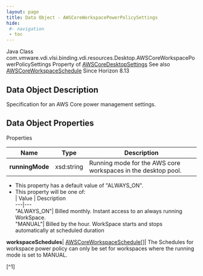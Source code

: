 ```yaml
---
layout: page
title: Data Object - AWSCoreWorkspacePowerPolicySettings
hide:
 #- navigation
 - toc
---
```






Java Class
    com.vmware.vdi.vlsi.binding.vdi.resources.Desktop.AWSCoreWorkspacePowerPolicySettings
Property of
     [AWSCoreDesktopSettings](vdi.resources.Desktop.AWSCoreDesktopSettings.md#field_detail)
See also
     [AWSCoreWorkspaceSchedule](vdi.resources.Desktop.AWSCoreWorkspaceSchedule.md)
Since 
    Horizon 8.13

## Data Object Description 

Specification for an AWS Core power management settings. 

## Data Object Properties

Properties

Name |  Type |  Description   
---|---|---  
**runningMode**|  xsd:string|  Running mode for the AWS core workspaces in the desktop pool.   


  * This property has a default value of "ALWAYS_ON".
  * This property will be one of:  
|  Value |  Description   
---|---  
"ALWAYS_ON"| Billed monthly. Instant access to an always running WorkSpace.  
"MANUAL"| Billed by the hour. WorkSpace starts and stops automatically at scheduled duration  

  
**workspaceSchedules**| [AWSCoreWorkspaceSchedule[]](vdi.resources.Desktop.AWSCoreWorkspaceSchedule.md)|  The Schedules for workspace power policy can only be set for workspaces where the running mode is set to MANUAL.   


[^1]

  
  

  

